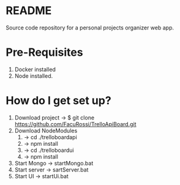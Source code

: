 # README #

Source code repository for a personal projects organizer web app. 

# Pre-Requisites #

1. Docker installed
2. Node installed.

# How do I get set up? #
1. Download project -> $ git clone https://github.com/FacuRossi/TrelloApiBoard.git
2. Download NodeModules 
	1. -> cd ./trelloboardapi 
	2. -> npm install
	3. -> cd ./trelloboardui 
	4. -> npm install
3. Start Mongo -> startMongo.bat
4. Start server -> sartServer.bat
5. Start UI -> startUi.bat